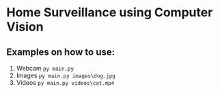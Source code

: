 # Home Surveillance using Computer Vision

## Examples on how to use:

1. Webcam
```py main.py```
2. Images
```py main.py images\dog.jpg```
3. Videos
```py main.py videos\cat.mp4```


